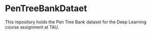 # PenTreeBankDataet
This repository holds the Pen Tree Bank dataset for the Deep Learning course assignment at TAU.

